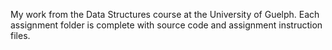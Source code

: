 My work from the Data Structures course at the University of Guelph. Each assignment folder is complete with source code and assignment instruction files. 
